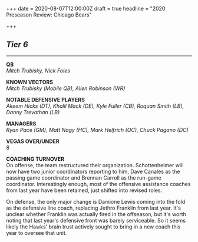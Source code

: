 +++
date = 2020-08-07T12:00:00Z
draft = true
headline = "2020 Preseason Review: Chicago Bears"

+++
## **_Tier 6_**

***

**QB**  
_Mitch Trubisky, Nick Foles_

**KNOWN VECTORS**  
_Mitch Trubisky (Mobile QB), Allen Robinson (WR)_

**NOTABLE DEFENSIVE PLAYERS**  
_Akeem Hicks (DT), Khalil Mack (DE), Kyle Fuller (CB), Roquan Smith (LB), Danny Trevathan (LB)_

**MANAGERS**  
_Ryan Pace (GM), Matt Nagy (HC), Mark Helfrich (OC), Chuck Pagano (DC)_

**VEGAS OVER/UNDER**  
8

**COACHING TURNOVER**  
On offense, the team restructured their organization. Schottenheimer will now have two junior coordinators reporting to him, Dave Canales as the passing game coordinator and Brennan Carroll as the run-game coordinator. Interestingly enough, most of the offensive assistance coaches from last year have been retained, just shifted into revised roles.

On defense, the only major change is Damione Lewis coming into the fold as the defensive line coach, replacing Jethro Franklin from last year. It's unclear whether Franklin was actually fired in the offseason, but it's worth noting that last year's defensive front was barely serviceable. So it seems likely the Hawks' brain trust actively sought to bring in a new coach this year to oversee that unit.